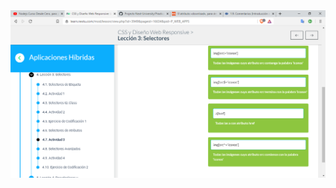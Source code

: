 <img src="descrip/Notas/CSS y Diseño Web Responsive_ Lección 3_ Selectores_ Actividad 3 - Brave 05_10_2020 4_09_17 p. m..png">